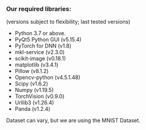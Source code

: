 ### Our required libraries:

(versions subject to flexibility; last tested versions)

- Python 3.7 or above.
- PyQt5 Python GUI (v5.15.4)
- PyTorch for DNN (v1.8)
- mkl-service (v2.3.0)
- scikit-image (v0.18.1)
- matplotlib (v3.4.1)
- Pillow (v8.1.2)
- Opencv-python (v4.5.1.48)
- Scipy (v1.6.2)
- Numpy (v1.19.5)
- TorchVision (v0.9.0)
- Urllib3 (v1.26.4)
- Panda (v1.2.4)

Dataset can vary, but we are using the MNIST Dataset.
